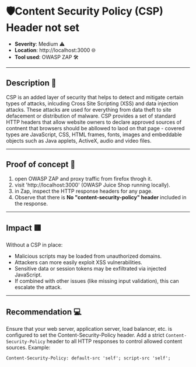 # 🛡️Content Security Policy (CSP) Header not set
- **Severity**: Medium ⚠️
- **Location**: http://localhost:3000 🌐
- **Tool used**: OWASP ZAP 🛠️

---

## Description 📖

CSP is an added layer of security that helps to detect and mitigate certain types of attacks, inlcuding Cross Site Scripting (XSS) and data injection attacks. These attacks are used for everything from data theft to site defacement or distribution of malware. CSP provides a set of standard HTTP headers that allow website owners to declare approved sources of contnent that browsers should be abllowed to laod on that page - covered types are JavaScript, CSS, HTML frames, fonts, images and embeddable objects such as Java applets, ActiveX, audio and video files.

---

## Proof of concept 🧪
1. open OWASP ZAP and proxy traffic from firefox throgh it.
2. visit 'http://localhost:3000' (OWASP Juice Shop running locally).
3. in Zap, inspect the HTTP response headers for any page.
4. Observe that there is **No "content-security-policy" header** included in the response.

---

## Impact 🟥

Without a CSP in place:
- Malicious scripts may be loaded from unauthorized domains.
- Attackers can more easily exploit XSS vulnerabilities.
- Sensitive data or session tokens may be exfiltrated via injected JavaScript.
- If combined with other issues (like missing input validation), this can escalate the attack.

---

## Recommendation 💻

Ensure that your web server, application server, load balancer, etc. is configured to set the Content-Security-Policy header.
Add a strict `Content-Security-Policy` header to all HTTP responses to control allowed content sources. Example:

```http
Content-Security-Policy: default-src 'self'; script-src 'self';
